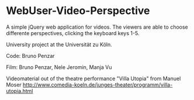 # WebUser-Video-Perspective
A simple jQuery web application for videos. The viewers are able to choose differente perspectives, clicking the keyboard keys 1-5.

University project at the Universität zu Köln.

Code: Bruno Penzar

Film: Bruno Penzar, Nele Jeromin, Manja Vu

Videomaterial out of the theatre performance "Villa Utopia" from Manuel Moser
http://www.comedia-koeln.de/junges-theater/programm/villa-utopia.html
